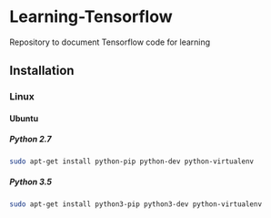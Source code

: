 # Learning-Tensorflow
 Repository to document Tensorflow code for learning

## Installation
### Linux
#### Ubuntu
##### Python 2.7
```bash
sudo apt-get install python-pip python-dev python-virtualenv
```
##### Python 3.5
```bash
sudo apt-get install python3-pip python3-dev python-virtualenv
```


